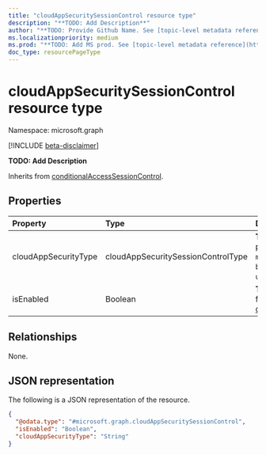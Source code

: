 ```yaml
---
title: "cloudAppSecuritySessionControl resource type"
description: "**TODO: Add Description**"
author: "**TODO: Provide Github Name. See [topic-level metadata reference](https://msgo.azurewebsites.net/add/document/guidelines/metadata.html#topic-level-metadata)**"
ms.localizationpriority: medium
ms.prod: "**TODO: Add MS prod. See [topic-level metadata reference](https://msgo.azurewebsites.net/add/document/guidelines/metadata.html#topic-level-metadata)**"
doc_type: resourcePageType
---
```


# cloudAppSecuritySessionControl resource type

Namespace: microsoft.graph

[!INCLUDE [beta-disclaimer](../../includes/beta-disclaimer.md)]

**TODO: Add Description**


Inherits from [conditionalAccessSessionControl](../resources/conditionalaccesssessioncontrol.md).

## Properties
|Property|Type|Description|
|:---|:---|:---|
|cloudAppSecurityType|cloudAppSecuritySessionControlType|**TODO: Add Description**. The possible values are: `mcasConfigured`, `monitorOnly`, `blockDownloads`, `unknownFutureValue`.|
|isEnabled|Boolean|**TODO: Add Description** Inherited from [conditionalAccessSessionControl](../resources/conditionalaccesssessioncontrol.md).|

## Relationships
None.

## JSON representation
The following is a JSON representation of the resource.
<!-- {
  "blockType": "resource",
  "@odata.type": "microsoft.graph.cloudAppSecuritySessionControl"
}
-->
``` json
{
  "@odata.type": "#microsoft.graph.cloudAppSecuritySessionControl",
  "isEnabled": "Boolean",
  "cloudAppSecurityType": "String"
}
```

